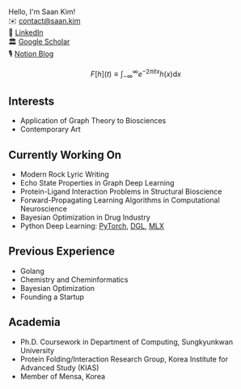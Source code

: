 Hello, I'm Saan Kim!<br/>
✉️ <contact@saan.kim><br/>
🔗 [LinkedIn](https://www.linkedin.com/in/saankim/)<br/>
🏛️ [Google Scholar](https://scholar.google.com/citations?user=43fiNaAAAAAJ&hl=ko)<br/>
🎙️ [Notion Blog](https://san-kim.notion.site)<br/>

$$
F[h] (t) \equiv \int_{-\infty}^{\infty} e^{-2 \pi i t x} h(x) \mathrm{d} x
$$

## Interests
- Application of Graph Theory to Biosciences
- Contemporary Art

## Currently Working On
- Modern Rock Lyric Writing
- Echo State Properties in Graph Deep Learning
- Protein-Ligand Interaction Problems in Structural Bioscience
- Forward-Propagating Learning Algorithms in Computational Neuroscience
- Bayesian Optimization in Drug Industry
- Python Deep Learning: [PyTorch](https://www.pytorch.org), [DGL](https://www.dgl.ai), [MLX](https://github.com/ml-explore/mlx)

## Previous Experience
- Golang
- Chemistry and Cheminformatics
- Bayesian Optimization
- Founding a Startup

## Academia
- Ph.D. Coursework in Department of Computing, Sungkyunkwan University
- Protein Folding/Interaction Research Group, Korea Institute for Advanced Study (KIAS)
- Member of Mensa, Korea

<script src="https://polyfill.io/v3/polyfill.min.js?features=es6"></script>
<script id="MathJax-script" async src="https://cdn.jsdelivr.net/npm/mathjax@3/es5/tex-mml-chtml.js"></script>
